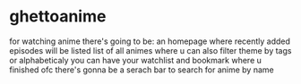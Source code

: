 # ghettoanime
for watching anime
there's going to be: an homepage where recently added episodes will be listed
                     list of all animes where u can also filter theme by tags or alphabeticaly
                     you can have your watchlist and bookmark where u finished
                     ofc there's gonna be a serach bar to search for anime by name
                     
                     
